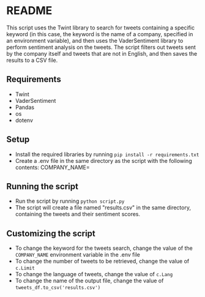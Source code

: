 # README

This script uses the Twint library to search for tweets containing a specific keyword (in this case, the keyword is the name of a company, specified in an environment variable), and then uses the VaderSentiment library to perform sentiment analysis on the tweets. The script filters out tweets sent by the company itself and tweets that are not in English, and then saves the results to a CSV file.

## Requirements

- Twint
- VaderSentiment
- Pandas
- os
- dotenv

## Setup

- Install the required libraries by running `pip install -r requirements.txt`
- Create a .env file in the same directory as the script with the following contents: COMPANY_NAME=<name of company>

## Running the script

- Run the script by running `python script.py`
- The script will create a file named "results.csv" in the same directory, containing the tweets and their sentiment scores.

## Customizing the script

- To change the keyword for the tweets search, change the value of the `COMPANY_NAME` environment variable in the .env file
- To change the number of tweets to be retrieved, change the value of `c.Limit`
- To change the language of tweets, change the value of `c.Lang`
- To change the name of the output file, change the value of `tweets_df.to_csv('results.csv')`
